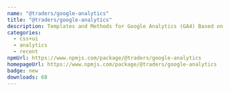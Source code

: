 ```yaml
---
name: "@traders/google-analytics"
title: "@traders/google-analytics"
description: Templates and Methods for Google Analytics (GA4) Based on Astro.build
categories:
  - css+ui
  - analytics
  - recent
npmUrl: https://www.npmjs.com/package/@traders/google-analytics
homepageUrl: https://www.npmjs.com/package/@traders/google-analytics
badge: new
downloads: 68
---
```

